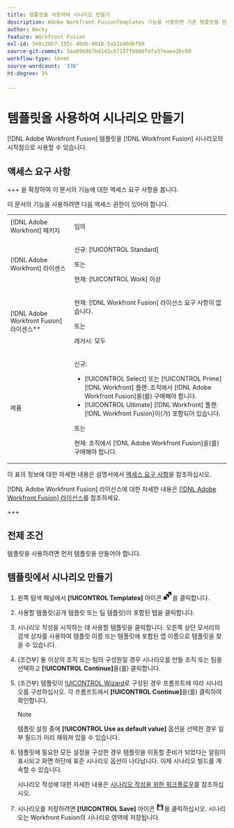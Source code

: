 ```yaml
---
title: 템플릿을 사용하여 시나리오 만들기
description: Adobe Workfront FusionTemplates 기능을 사용하면 기존 템플릿을 만들어 Workfront Fusion 시나리오의 시작점으로 사용할 수 있습니다.
author: Becky
feature: Workfront Fusion
exl-id: 560c20b7-155c-40db-9018-5a51b40d6fb0
source-git-commit: 3aa896867bd143c67157fb886fafa37eaee2bc00
workflow-type: tm+mt
source-wordcount: '338'
ht-degree: 1%

---
```


# 템플릿을 사용하여 시나리오 만들기

[!DNL Adobe Workfront Fusion] 템플릿을 [!DNL Workfront Fusion] 시나리오의 시작점으로 사용할 수 있습니다.

## 액세스 요구 사항

+++ 을 확장하여 이 문서의 기능에 대한 액세스 요구 사항을 봅니다.

이 문서의 기능을 사용하려면 다음 액세스 권한이 있어야 합니다.

<table style="table-layout:auto">
 <col> 
 <col> 
 <tbody> 
  <tr> 
   <td role="rowheader">[!DNL Adobe Workfront] 패키지</td> 
   <td> <p>임의</p> </td> 
  </tr> 
  <tr data-mc-conditions=""> 
   <td role="rowheader">[!DNL Adobe Workfront] 라이센스</td> 
   <td> <p>신규: [!UICONTROL Standard]</p><p>또는</p><p>현재: [!UICONTROL Work] 이상</p> </td> 
  </tr> 
  <tr> 
   <td role="rowheader">[!DNL Adobe Workfront Fusion] 라이센스**</td> 
   <td>
   <p>현재: [!DNL Workfront Fusion] 라이선스 요구 사항이 없습니다.</p>
   <p>또는</p>
   <p>레거시: 모두 </p>
   </td> 
  </tr> 
  <tr> 
   <td role="rowheader">제품</td> 
   <td>
   <p>신규:</p> <ul><li>[!UICONTROL Select] 또는 [!UICONTROL Prime] [!DNL Workfront] 플랜: 조직에서 [!DNL Adobe Workfront Fusion]을(를) 구매해야 합니다.</li><li>[!UICONTROL Ultimate] [!DNL Workfront] 플랜: [!DNL Workfront Fusion]이(가) 포함되어 있습니다.</li></ul>
   <p>또는</p>
   <p>현재: 조직에서 [!DNL Adobe Workfront Fusion]을(를) 구매해야 합니다.</p>
   </td> 
  </tr>
 </tbody> 
</table>

이 표의 정보에 대한 자세한 내용은 설명서에서 [액세스 요구 사항](/help/workfront-fusion/references/licenses-and-roles/access-level-requirements-in-documentation.md)을 참조하십시오.

[!DNL Adobe Workfront Fusion] 라이선스에 대한 자세한 내용은 [[!DNL Adobe Workfront Fusion] 라이선스](/help/workfront-fusion/set-up-and-manage-workfront-fusion/licensing-operations-overview/license-automation-vs-integration.md)를 참조하세요.

+++

## 전제 조건

템플릿을 사용하려면 먼저 템플릿을 만들어야 합니다.

## 템플릿에서 시나리오 만들기

1. 왼쪽 탐색 패널에서 **[!UICONTROL Templates]** 아이콘 ![템플릿 아이콘](assets/templates-icon.png)을 클릭합니다.
1. 사용할 템플릿(공개 템플릿 또는 팀 템플릿)이 포함된 탭을 클릭합니다.
1. 시나리오 작성을 시작하는 데 사용할 템플릿을 클릭합니다. 오른쪽 상단 모서리의 검색 상자를 사용하여 템플릿 이름 또는 템플릿에 포함된 앱 이름으로 템플릿을 찾을 수 있습니다.
1. (조건부) 둘 이상의 조직 또는 팀의 구성원일 경우 시나리오를 만들 조직 또는 팀을 선택하고 **[!UICONTROL Continue]**&#x200B;을(를) 클릭합니다.
1. (조건부) 템플릿이 [!UICONTROL Wizard](으)로 구성된 경우 프롬프트에 따라 시나리오를 구성하십시오. 각 프롬프트에서 **[!UICONTROL Continue]**&#x200B;을(를) 클릭하여 확인합니다.

   >[!NOTE]
   >
   >템플릿 설정 중에 **[!UICONTROL Use as default value]** 옵션을 선택한 경우 일부 필드가 미리 채워져 있을 수 있습니다.

1. 템플릿에 필요한 모든 설정을 구성한 경우 템플릿을 이동할 준비가 되었다는 알림이 표시되고 화면 하단에 표준 시나리오 옵션이 나타납니다. 이제 시나리오 빌드를 계속할 수 있습니다.

   시나리오 작성에 대한 자세한 내용은 [시나리오 작성을 위한 워크플로우](/help/workfront-fusion/create-scenarios/plan-a-scenario/create-a-scenario-workflow.md)를 참조하십시오.

1. 시나리오를 저장하려면 **[!UICONTROL Save]** 아이콘 ![저장 아이콘](assets/save-icon.png)을 클릭하십시오. 시나리오는 Workfront Fusion의 시나리오 영역에 저장됩니다.
